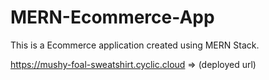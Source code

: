 # MERN-Ecommerce-App
This is a Ecommerce application created using MERN Stack.


https://mushy-foal-sweatshirt.cyclic.cloud  => (deployed url)

